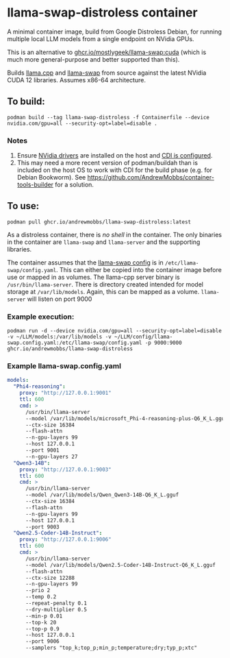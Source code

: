 # llama-swap-distroless container
A minimal container image, build from Google Distroless Debian, for running multiple local LLM models from a single endpoint on NVidia GPUs.

This is an alternative to [ghcr.io/mostlygeek/llama-swap:cuda](https://github.com/mostlygeek/llama-swap/pkgs/container/llama-swap) (which is much more general-purpose and better supported than this).

Builds [llama.cpp](https://github.com/ggml-org/llama.cpp) and [llama-swap](https://github.com/mostlygeek/llama-swap) from source against the latest NVidia CUDA 12 libraries. Assumes x86-64 architecture.

## To build:
`podman build --tag llama-swap-distroless -f Containerfile --device nvidia.com/gpu=all --security-opt=label=disable .`

### Notes
1. Ensure [NVidia drivers](https://docs.nvidia.com/datacenter/tesla/driver-installation-guide/index.html) are installed on the host and [CDI is configured](https://docs.nvidia.com/datacenter/cloud-native/container-toolkit/latest/cdi-support.html).  
2. This may need a more recent version of podman/buildah than is included on the host OS to work with CDI for the build phase (e.g. for Debian Bookworm). See https://github.com/AndrewMobbs/container-tools-builder for a solution.

## To use:
`podman pull ghcr.io/andrewmobbs/llama-swap-distroless:latest`

As a distroless container, there is *no shell* in the container. The only binaries in the container are `llama-swap` and `llama-server` and the supporting libraries.

The container assumes that the [llama-swap config](https://github.com/mostlygeek/llama-swap?tab=readme-ov-file#configyaml) is in `/etc/llama-swap/config.yaml`. This can either be copied into the container image before use or mapped in as volumes.
The llama-cpp server binary is `/usr/bin/llama-server`.
There is directory created intended for model storage at `/var/lib/models`. Again, this can be mapped as a volume.
`llama-server` will listen on port 9000

### Example execution:
`podman run -d --device nvidia.com/gpu=all --security-opt=label=disable -v ~/LLM/models:/var/lib/models -v ~/LLM/config/llama-swap.config.yaml:/etc/llama-swap/config.yaml -p 9000:9000 ghcr.io/andrewmobbs/llama-swap-distroless`

### Example llama-swap.config.yaml
```yaml
models:
  "Phi4-reasoning":
    proxy: "http://127.0.0.1:9001"
    ttl: 600
    cmd: >
      /usr/bin/llama-server
      --model /var/lib/models/microsoft_Phi-4-reasoning-plus-Q6_K_L.gguf
      --ctx-size 16384
      --flash-attn
      --n-gpu-layers 99
      --host 127.0.0.1
      --port 9001
      --n-gpu-layers 27
  "Qwen3-14B":
    proxy: "http://127.0.0.1:9003"
    ttl: 600
    cmd: >
      /usr/bin/llama-server
      --model /var/lib/models/Qwen_Qwen3-14B-Q6_K_L.gguf
      --ctx-size 16384
      --flash-attn
      --n-gpu-layers 99
      --host 127.0.0.1
      --port 9003
  "Qwen2.5-Coder-14B-Instruct":
    proxy: "http://127.0.0.1:9006"
    ttl: 600
    cmd: >
      /usr/bin/llama-server
      --model /var/lib/models/Qwen2.5-Coder-14B-Instruct-Q6_K_L.gguf
      --flash-attn
      --ctx-size 12288
      --n-gpu-layers 99
      --prio 2
      --temp 0.2
      --repeat-penalty 0.1
      --dry-multiplier 0.5
      --min-p 0.01
      --top-k 20
      --top-p 0.9
      --host 127.0.0.1
      --port 9006
      --samplers "top_k;top_p;min_p;temperature;dry;typ_p;xtc"
```
